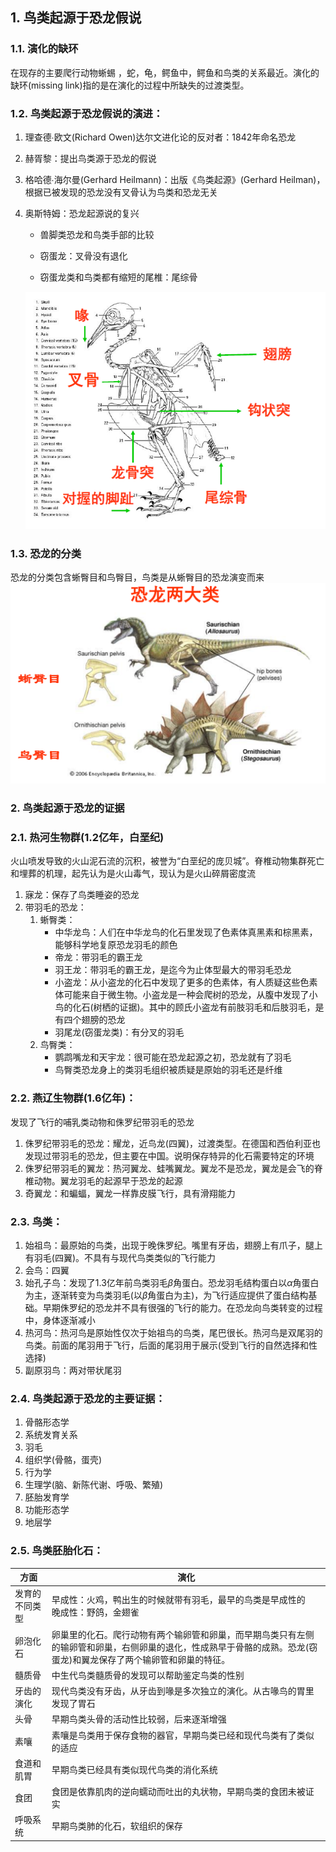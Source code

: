 ## 1. 鸟类起源于恐龙假说
### 1.1. 演化的缺环
在现存的主要爬行动物蜥蜴 ，蛇，龟，鳄鱼中，鳄鱼和鸟类的关系最近。演化的缺环(missing link)指的是在演化的过程中所缺失的过渡类型。

### 1.2. 鸟类起源于恐龙假说的演进：
1. 理查德∙欧文(Richard Owen)达尔文进化论的反对者：1842年命名恐龙
   
2. 赫胥黎：提出鸟类源于恐龙的假说
   
3. 格哈德∙海尔曼(Gerhard Heilmann)：出版《鸟类起源》(Gerhard Heilman)，根据已被发现的恐龙没有叉骨认为鸟类和恐龙无关
   
4. 奥斯特姆：恐龙起源说的复兴
   - 兽脚类恐龙和鸟类手部的比较

   - 窃蛋龙：叉骨没有退化

   - 窃蛋龙类和鸟类都有缩短的尾椎：尾综骨

    ![image_4.abf31d1a](Lecture%2012.%20鸟类的起源和早期演化.assets/image_4.abf31d1a.png)
     

### 1.3. 恐龙的分类
恐龙的分类包含蜥臀目和鸟臀目，鸟类是从蜥臀目的恐龙演变而来
![image_5.1037528f](Lecture%2012.%20鸟类的起源和早期演化.assets/image_5.1037528f.png)


### 2. 鸟类起源于恐龙的证据
### 2.1. 热河生物群(1.2亿年，白垩纪)
火山喷发导致的火山泥石流的沉积，被誉为“白垩纪的庞贝城”。脊椎动物集群死亡和埋葬的机理，起先认为是火山毒气，现认为是火山碎屑密度流
1. 寐龙：保存了鸟类睡姿的恐龙
2. 带羽毛的恐龙：
   1. 蜥臀类：
      - 中华龙鸟：人们在中华龙鸟的化石里发现了色素体真黑素和棕黑素，能够科学地复原恐龙羽毛的颜色
      - 帝龙：带羽毛的霸王龙
      - 羽王龙：带羽毛的霸王龙，是迄今为止体型最大的带羽毛恐龙
      - 小盗龙：从小盗龙的化石中发现了更多的色素体，有人质疑这些色素体可能来自于微生物。小盗龙是一种会爬树的恐龙，从腹中发现了小鸟的化石(树栖的证据)。其中的顾氏小盗龙有前肢羽毛和后肢羽毛，是有四个翅膀的恐龙
      - 羽尾龙(窃蛋龙类)：有分叉的羽毛
   2. 鸟臀类：
      - 鹦鹉嘴龙和天宇龙：很可能在恐龙起源之初，恐龙就有了羽毛
      - 鸟臀类恐龙身上的类羽毛组织被质疑是原始的羽毛还是纤维

### 2.2. 燕辽生物群(1.6亿年)：
发现了飞行的哺乳类动物和侏罗纪带羽毛的恐龙
1. 侏罗纪带羽毛的恐龙：耀龙，近鸟龙(四翼)，过渡类型。在德国和西伯利亚也发现过带羽毛的恐龙，但主要在中国。说明保存特异的化石需要特定的环境
2. 侏罗纪带羽毛的翼龙：热河翼龙、蛙嘴翼龙。翼龙不是恐龙，翼龙是会飞的脊椎动物。翼龙羽毛的起源早于恐龙的起源
3. 奇翼龙：和蝙蝠，翼龙一样靠皮膜飞行，具有滑翔能力

### 2.3. 鸟类：
1. 始祖鸟：最原始的鸟类，出现于晚侏罗纪。嘴里有牙齿，翅膀上有爪子，腿上有羽毛(四翼)。不具有与现代鸟类类似的飞行能力
2. 会鸟：四翼
3. 始孔子鸟：发现了1.3亿年前鸟类羽毛$\beta$角蛋白。恐龙羽毛结构蛋白以$\alpha$角蛋白为主，逐渐转变为鸟类羽毛(以$\beta$角蛋白为主)，为飞行适应提供了蛋白结构基础。早期侏罗纪的恐龙并不具有很强的飞行的能力。在恐龙向鸟类转变的过程中，身体逐渐减小
4. 热河鸟：热河鸟是原始性仅次于始祖鸟的鸟类，尾巴很长。热河鸟是双尾羽的鸟类。前面的尾羽用于飞行，后面的尾羽用于展示(受到飞行的自然选择和性选择)
5. 副原羽鸟：两对带状尾羽

### 2.4. 鸟类起源于恐龙的主要证据：
1. 骨骼形态学
2. 系统发育关系
3. 羽毛
4. 组织学(骨骼，蛋壳)
5. 行为学
6. 生理学(脑、新陈代谢、呼吸、繁殖)
7. 胚胎发育学
8. 功能形态学
9. 地层学

### 2.5. 鸟类胚胎化石：
  |<center>方面</center>|<center>演化</center>|
  |-------|-------------------------------------------|
  |发育的不同类型|早成性：火鸡，鸭出生的时候就带有羽毛，最早的鸟类是早成性的<br>晚成性：野鸽，金翅雀|
  |卵泡化石|卵巢里的化石。爬行动物有两个输卵管和卵巢，而早期鸟类只有左侧的输卵管和卵巢，右侧卵巢的退化，性成熟早于骨骼的成熟。恐龙(窃蛋龙)和翼龙保存了两个输卵管和卵巢的特征。|
  |髓质骨|中生代鸟类髓质骨的发现可以帮助鉴定鸟类的性别|
  |牙齿的演化|现代鸟类没有牙齿，从牙齿到喙是多次独立的演化。从古喙鸟的胃里发现了胃石|
  |头骨|早期鸟类头骨的活动性比较弱，后来逐渐增强|
  |素嚷|素嚷是鸟类用于保存食物的器官，早期鸟类已经和现代鸟类有了类似的适应|
  |食道和肌胃|早期鸟类已经具有类似现代鸟类的消化系统|
  |食团|食团是依靠肌肉的逆向蠕动而吐出的丸状物，早期鸟类的食团未被证实|
  |呼吸系统|早期鸟类肺的化石，软组织的保存|

  

